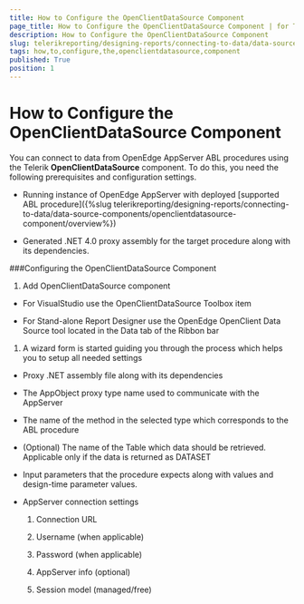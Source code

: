 ```yaml
---
title: How to Configure the OpenClientDataSource Component
page_title: How to Configure the OpenClientDataSource Component | for Telerik Reporting Documentation
description: How to Configure the OpenClientDataSource Component
slug: telerikreporting/designing-reports/connecting-to-data/data-source-components/openclientdatasource-component/how-to-configure-the-openclientdatasource-component
tags: how,to,configure,the,openclientdatasource,component
published: True
position: 1
---
```


# How to Configure the OpenClientDataSource Component



You can connect to data from OpenEdge AppServer ABL procedures using the         Telerik __OpenClientDataSource__ component. To do this, you need the following prerequisites and configuration settings.       

* Running instance of OpenEdge AppServer with deployed               [supported ABL procedure]({%slug telerikreporting/designing-reports/connecting-to-data/data-source-components/openclientdatasource-component/overview%})

* Generated .NET 4.0 proxy assembly for the target procedure along with its dependencies.             

###Configuring the OpenClientDataSource Component

1. Add OpenClientDataSource component

* For VisualStudio use the OpenClientDataSource Toolbox item                 

* For Stand-alone Report Designer use the OpenEdge OpenClient Data Source tool located in the Data tab of the Ribbon bar                 

1. A wizard form is started guiding you through the process which helps you to setup all needed settings

* Proxy .NET assembly file along with its dependencies                 

* The AppObject proxy type name used to communicate with the AppServer                 

* The name of the method in the selected type which corresponds to the ABL procedure                 

* (Optional) The name of the Table which data should be retrieved. Applicable only if the data is returned as DATASET                 

* Input parameters that the procedure expects along with values and design-time parameter values.                 

* AppServer connection settings                 

   1. Connection URL

   1. Username (when applicable)

   1. Password (when applicable)

   1. AppServer info (optional)

   1. Session model (managed/free)
